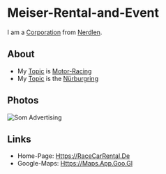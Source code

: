# Meiser-Rental-and-Event

I am a [Corporation](240000000.md) from [Nerdlen](140000099.md).

## About

- My [Topic](600051.md) is [Motor-Racing](270220000.md)
- My [Topic](600051.md) is the [Nürburgring](270220002.md)

## Photos

![Som Advertising](400000258.jpg)

## Links

- Home-Page: [Https://RaceCarRental.De](https://racecarrental.de)
- Google-Maps: [Https://Maps.App.Goo.Gl](https://maps.app.goo.gl/ttAvg2Tjx8hi44bo6)
